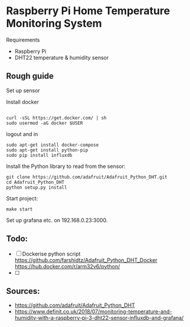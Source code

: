 # Raspberry Pi Home Temperature Monitoring System


Requirements

- Raspberry Pi
- DHT22 temperature & humidity sensor

## Rough guide

Set up sensor

Install docker
```

curl -sSL https://get.docker.com/ | sh
sudo usermod -aG docker $USER
```
logout and in
```
sudo apt-get install docker-compose
sudo apt-get install python-pip
sudo pip install influxdb
```
Install the Python library to read from the sensor:
```
git clone https://github.com/adafruit/Adafruit_Python_DHT.git
cd Adafruit_Python_DHT
python setup.py install
```

Start project:
```
make start
```

Set up grafana etc. on 192.168.0.23:3000.

## Todo:
- [ ] Dockerise python script https://github.com/farshidtz/Adafruit_Python_DHT_Docker https://hub.docker.com/r/arm32v6/python/
- [ ] 

## Sources:
- https://github.com/adafruit/Adafruit_Python_DHT
- https://www.definit.co.uk/2018/07/monitoring-temperature-and-humidity-with-a-raspberry-pi-3-dht22-sensor-influxdb-and-grafana/